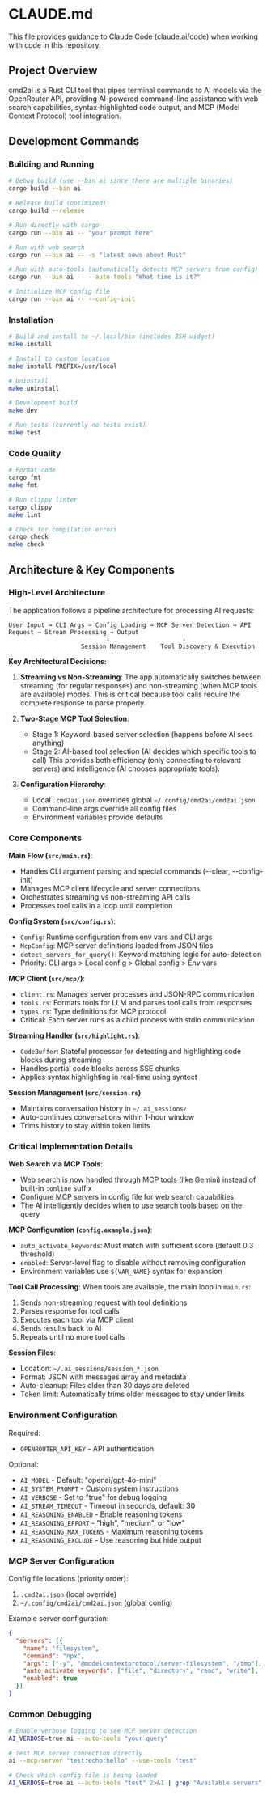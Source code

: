 # CLAUDE.md

This file provides guidance to Claude Code (claude.ai/code) when working with code in this repository.

## Project Overview

cmd2ai is a Rust CLI tool that pipes terminal commands to AI models via the OpenRouter API, providing AI-powered command-line assistance with web search capabilities, syntax-highlighted code output, and MCP (Model Context Protocol) tool integration.

## Development Commands

### Building and Running
```bash
# Debug build (use --bin ai since there are multiple binaries)
cargo build --bin ai

# Release build (optimized)
cargo build --release

# Run directly with cargo
cargo run --bin ai -- "your prompt here"

# Run with web search
cargo run --bin ai -- -s "latest news about Rust"

# Run with auto-tools (automatically detects MCP servers from config)
cargo run --bin ai -- --auto-tools "What time is it?"

# Initialize MCP config file
cargo run --bin ai -- --config-init
```

### Installation
```bash
# Build and install to ~/.local/bin (includes ZSH widget)
make install

# Install to custom location
make install PREFIX=/usr/local

# Uninstall
make uninstall

# Development build
make dev

# Run tests (currently no tests exist)
make test
```

### Code Quality
```bash
# Format code
cargo fmt
make fmt

# Run clippy linter
cargo clippy
make lint

# Check for compilation errors
cargo check
make check
```

## Architecture & Key Components

### High-Level Architecture

The application follows a pipeline architecture for processing AI requests:

```
User Input → CLI Args → Config Loading → MCP Server Detection → API Request → Stream Processing → Output
                           ↓                    ↓
                    Session Management    Tool Discovery & Execution
```

**Key Architectural Decisions:**

1. **Streaming vs Non-Streaming**: The app automatically switches between streaming (for regular responses) and non-streaming (when MCP tools are available) modes. This is critical because tool calls require the complete response to parse properly.

2. **Two-Stage MCP Tool Selection**:
   - Stage 1: Keyword-based server selection (happens before AI sees anything)
   - Stage 2: AI-based tool selection (AI decides which specific tools to call)
   This provides both efficiency (only connecting to relevant servers) and intelligence (AI chooses appropriate tools).

3. **Configuration Hierarchy**: 
   - Local `.cmd2ai.json` overrides global `~/.config/cmd2ai/cmd2ai.json`
   - Command-line args override all config files
   - Environment variables provide defaults

### Core Components

**Main Flow (`src/main.rs`)**:
- Handles CLI argument parsing and special commands (--clear, --config-init)
- Manages MCP client lifecycle and server connections
- Orchestrates streaming vs non-streaming API calls
- Processes tool calls in a loop until completion

**Config System (`src/config.rs`)**:
- `Config`: Runtime configuration from env vars and CLI args
- `McpConfig`: MCP server definitions loaded from JSON files
- `detect_servers_for_query()`: Keyword matching logic for auto-detection
- Priority: CLI args > Local config > Global config > Env vars

**MCP Client (`src/mcp/`)**:
- `client.rs`: Manages server processes and JSON-RPC communication
- `tools.rs`: Formats tools for LLM and parses tool calls from responses
- `types.rs`: Type definitions for MCP protocol
- Critical: Each server runs as a child process with stdio communication

**Streaming Handler (`src/highlight.rs`)**:
- `CodeBuffer`: Stateful processor for detecting and highlighting code blocks during streaming
- Handles partial code blocks across SSE chunks
- Applies syntax highlighting in real-time using syntect

**Session Management (`src/session.rs`)**:
- Maintains conversation history in `~/.ai_sessions/`
- Auto-continues conversations within 1-hour window
- Trims history to stay within token limits

### Critical Implementation Details

**Web Search via MCP Tools**:
- Web search is now handled through MCP tools (like Gemini) instead of built-in `:online` suffix
- Configure MCP servers in config file for web search capabilities
- The AI intelligently decides when to use search tools based on the query

**MCP Configuration (`config.example.json`)**:
- `auto_activate_keywords`: Must match with sufficient score (default 0.3 threshold)
- `enabled`: Server-level flag to disable without removing configuration
- Environment variables use `${VAR_NAME}` syntax for expansion

**Tool Call Processing**:
When tools are available, the main loop in `main.rs`:
1. Sends non-streaming request with tool definitions
2. Parses response for tool calls
3. Executes each tool via MCP client
4. Sends results back to AI
5. Repeats until no more tool calls

**Session Files**:
- Location: `~/.ai_sessions/session_*.json`
- Format: JSON with messages array and metadata
- Auto-cleanup: Files older than 30 days are deleted
- Token limit: Automatically trims older messages to stay under limits

### Environment Configuration

Required:
- `OPENROUTER_API_KEY` - API authentication

Optional:
- `AI_MODEL` - Default: "openai/gpt-4o-mini"
- `AI_SYSTEM_PROMPT` - Custom system instructions  
- `AI_VERBOSE` - Set to "true" for debug logging
- `AI_STREAM_TIMEOUT` - Timeout in seconds, default: 30
- `AI_REASONING_ENABLED` - Enable reasoning tokens
- `AI_REASONING_EFFORT` - "high", "medium", or "low"
- `AI_REASONING_MAX_TOKENS` - Maximum reasoning tokens
- `AI_REASONING_EXCLUDE` - Use reasoning but hide output

### MCP Server Configuration

Config file locations (priority order):
1. `.cmd2ai.json` (local override)
2. `~/.config/cmd2ai/cmd2ai.json` (global config)

Example server configuration:
```json
{
  "servers": [{
    "name": "filesystem",
    "command": "npx",
    "args": ["-y", "@modelcontextprotocol/server-filesystem", "/tmp"],
    "auto_activate_keywords": ["file", "directory", "read", "write"],
    "enabled": true
  }]
}
```

### Common Debugging

```bash
# Enable verbose logging to see MCP server detection
AI_VERBOSE=true ai --auto-tools "your query"

# Test MCP server connection directly
ai --mcp-server "test:echo:hello" --use-tools "test"

# Check which config file is being loaded
AI_VERBOSE=true ai --auto-tools "test" 2>&1 | grep "Available servers"
```